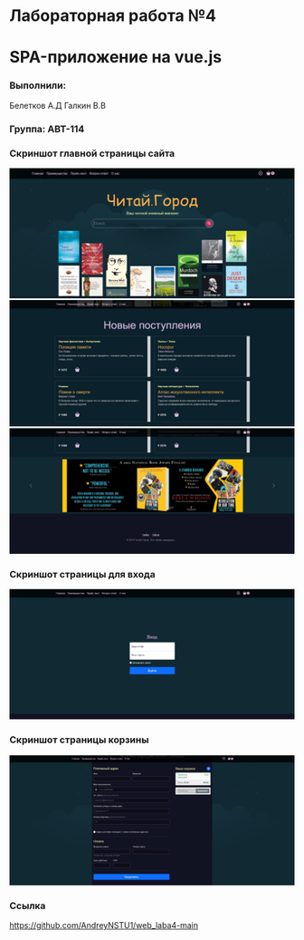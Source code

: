 # Лабораторная работа №4
# SPA-приложение на vue.js

### Выполнили:
Белетков А.Д
Галкин В.В

### Группа: АВТ-114

### Скриншот главной страницы сайта
<img src="lab4-1.png">
<img src="lab4-2.png">
<img src="lab4-3.png">

### Скриншот страницы для входа
<img src="lab4-4.png">

### Скриншот страницы корзины
<img src="lab4-5.png">

### Ссылка
https://github.com/AndreyNSTU1/web_laba4-main